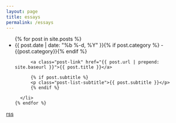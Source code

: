 ```yaml
---
layout: page
title: essays
permalink: /essays
---
```


  <ul class="post-list">
    {% for post in site.posts %}
      <li>
        <span class="post-meta">{{ post.date | date: "%b %-d, %Y" }}{% if post.category %} - {{post.category}}{% endif %}</span><br>

          <a class="post-link" href="{{ post.url | prepend: site.baseurl }}">{{ post.title }}</a>
          
          {% if post.subtitle %}
          <p class="post-list-subtitle">{{ post.subtitle }}</p>
          {% endif %}

      </li>
    {% endfor %}
  </ul>

  <p class="rss-subscribe note"><a href="{{ "/feed.xml" | prepend: site.baseurl }}">rss</a></p>
